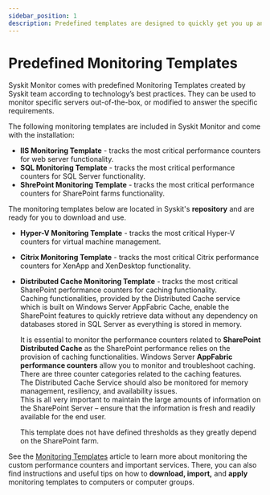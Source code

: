 ```yaml
---
sidebar_position: 1
description: Predefined templates are designed to quickly get you up and running with performance monitoring for the most common server roles—SQL, IIS, SharePoint, Hyper-V, and Citrix.
---
```


# Predefined Monitoring Templates

Syskit Monitor comes with predefined Monitoring Templates created by Syskit team according to technology’s best practices. They can be used to monitor specific servers out-of-the-box, or modified to answer the specific requirements.

The following monitoring templates are included in Syskit Monitor and come with the installation:

* **IIS Monitoring Template** - tracks the most critical performance counters for web server functionality.
* **SQL Monitoring Template** - tracks the most critical performance counters for SQL Server functionality.
* **ShrePoint Monitoring Template** - tracks the most critical performance counters for SharePoint farms functionality.

The monitoring templates below are located in Syskit's **repository** and are ready for you to download and use.

* **Hyper-V Monitoring Template** - tracks the most critical Hyper-V counters for virtual machine management.
* **Citrix Monitoring Template** - tracks the most critical Citrix performance counters for XenApp and XenDesktop functionality.
* **Distributed Cache Monitoring Template** - tracks the most critical SharePoint performance counters for caching functionality.  
  Caching functionalities, provided by the Distributed Cache service which is built on Windows Server AppFabric Cache, enable the SharePoint features to quickly retrieve data without any dependency on databases stored in SQL Server as everything is stored in memory.

  It is essential to monitor the performance counters related to **SharePoint Distributed Cache** as the SharePoint performance relies on the provision of caching functionalities. Windows Server **AppFabric performance counters** allow you to monitor and troubleshoot caching. There are three counter categories related to the caching features.  
  The Distributed Cache Service should also be monitored for memory management, resiliency, and availability issues.  
  This is all very important to maintain the large amounts of information on the SharePoint Server – ensure that the information is fresh and readily available for the end user.

  This template does not have defined thresholds as they greatly depend on the SharePoint farm.

See the [Monitoring Templates](../../get-to-know-syskit-monitor/administration/monitoring-templates.md) article to learn more about monitoring the custom performance counters and important services. There, you can also find instructions and useful tips on how to **download, import,** and **apply** monitoring templates to computers or computer groups.

